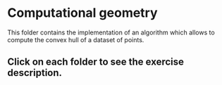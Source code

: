 # Computational geometry

This folder contains the implementation of an algorithm which allows to compute the convex hull of a dataset of points.

## Click on each folder to see the exercise description.

